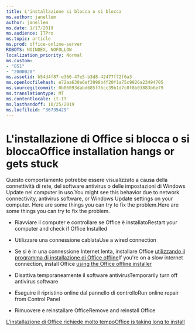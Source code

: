 ```yaml
---
title: L'installazione si blocca o si blocca
ms.author: janellem
author: janellem
ms.date: 1/17/2019
ms.audience: ITPro
ms.topic: article
ms.prod: office-online-server
ROBOTS: NOINDEX, NOFOLLOW
localization_priority: Normal
ms.custom:
- "851"
- "2000020"
ms.assetid: b54d4f87-e366-47e5-b3d8-42477f72f6a3
ms.openlocfilehash: e72aa630a6ef3998b4f20f1a75c9826a23494705
ms.sourcegitcommit: 0b06093dabd685f76cc39b1d7c0f8b03883b6e79
ms.translationtype: MT
ms.contentlocale: it-IT
ms.lasthandoff: 10/25/2019
ms.locfileid: "36735429"
---
```

# <a name="office-installation-hangs-or-gets-stuck"></a><span data-ttu-id="43439-102">L'installazione di Office si blocca o si blocca</span><span class="sxs-lookup"><span data-stu-id="43439-102">Office installation hangs or gets stuck</span></span>

<span data-ttu-id="43439-103">Questo comportamento potrebbe essere visualizzato a causa della connettività di rete, del software antivirus o delle impostazioni di Windows Update nel computer in uso.</span><span class="sxs-lookup"><span data-stu-id="43439-103">You might see this behavior due to network connectivity, antivirus software, or Windows Update settings on your computer.</span></span> <span data-ttu-id="43439-104">Here are some things you can try to fix the problem.</span><span class="sxs-lookup"><span data-stu-id="43439-104">Here are some things you can try to fix the problem.</span></span>
  
- <span data-ttu-id="43439-105">Riavviare il computer e controllare se Office è installato</span><span class="sxs-lookup"><span data-stu-id="43439-105">Restart your computer and check if Office Installed</span></span>

- <span data-ttu-id="43439-106">Utilizzare una connessione cablata</span><span class="sxs-lookup"><span data-stu-id="43439-106">Use a wired connection</span></span>

- <span data-ttu-id="43439-107">Se si è in una connessione Internet lenta, installare Office [utilizzando il programma di installazione di Office offline](https://support.office.com/article/f0a85fe7-118f-41cb-a791-d59cef96ad1c?wt.mc_id=Alchemy_ClientDIA)</span><span class="sxs-lookup"><span data-stu-id="43439-107">If you're on a slow internet connection, install Office [using the Office offline installer](https://support.office.com/article/f0a85fe7-118f-41cb-a791-d59cef96ad1c?wt.mc_id=Alchemy_ClientDIA)</span></span>

- <span data-ttu-id="43439-108">Disattiva temporaneamente il software antivirus</span><span class="sxs-lookup"><span data-stu-id="43439-108">Temporarily turn off antivirus software</span></span>

- <span data-ttu-id="43439-109">Eseguire il ripristino online dal pannello di controllo</span><span class="sxs-lookup"><span data-stu-id="43439-109">Run online repair from Control Panel</span></span>

- <span data-ttu-id="43439-110">Rimuovere e reinstallare Office</span><span class="sxs-lookup"><span data-stu-id="43439-110">Remove and reinstall Office</span></span>

[<span data-ttu-id="43439-111">L'installazione di Office richiede molto tempo</span><span class="sxs-lookup"><span data-stu-id="43439-111">Office is taking long to install</span></span>](https://support.office.com/article/0f09f357-3fef-42a6-b8aa-cef4c6c44bdf?wt.mc_id=Alchemy_ClientDIA)
  